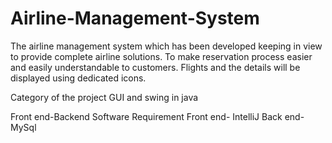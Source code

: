 # Airline-Management-System
The airline management system which has been developed keeping in view to provide complete airline solutions. To make reservation process easier and easily understandable to customers. Flights and the details will be displayed using dedicated icons.

Category of the project GUI and swing in java

Front end-Backend Software Requirement Front end- IntelliJ Back end- MySql
